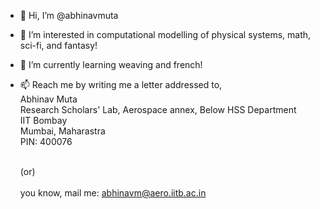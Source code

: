 - 👋 Hi, I’m @abhinavmuta
- 👀 I’m interested in computational modelling of physical systems, math, sci-fi, and fantasy!
- 🌱 I’m currently learning weaving and french!
- 📫 Reach me by writing me a letter addressed to,<br/>
    Abhinav Muta<br/>
    Research Scholars' Lab, Aerospace annex, Below HSS Department<br/>
    IIT Bombay<br/>
    Mumbai, Maharastra<br/>
    PIN: 400076<br/><br/>
    
    (or)<br/>
    <br/>
    you know, mail me: abhinavm@aero.iitb.ac.in

<!---
abhinavmuta/abhinavmuta is a ✨ special ✨ repository because its `README.md` (this file) appears on your GitHub profile.
You can click the Preview link to take a look at your changes.
--->
